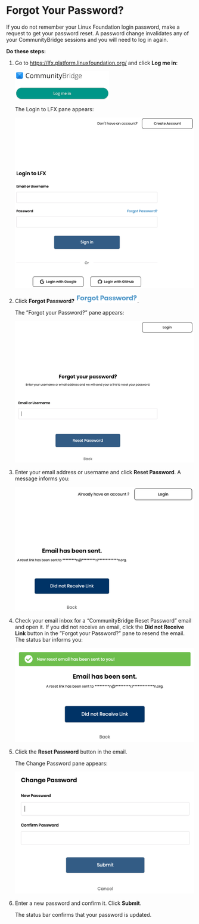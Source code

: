 # Forgot Your Password?
If you do not remember your Linux Foundation login password, make a request to get your password reset. A password change invalidates any of your CommunityBridge sessions and you will need to log in again.

**Do these steps:**

1. Go to <https://lfx.platform.linuxfoundation.org/> and click **Log me in**:

   ![Log me in button](imgs/LFX-CB-Log-me-In.png)

   The Login to LFX pane appears:

   ![Login to LFX](imgs/LFX-Login-to-LFX.png)

1. Click **Forgot Password?** ![Forgot Password?](imgs/LFX-Forgot-Password.png).

   The ”Forgot your Password?” pane appears:

   ![Forgot your password?](imgs/LFX-Forgot-your-password.png)

1. Enter your email address or username and click **Reset Password**. A message informs you:

   ![Email Sent Message](imgs/LFX-Email-Has-Been-Sent.png)

1. Check your email inbox for a “CommunityBridge Reset Password” email and open it. If you did not receive an email, click the **Did not Receive Link** button in the ”Forgot your Password?” pane to resend the email. The status bar informs you:

   ![New Reset Password Email Sent](imgs/LFX-New-Reset-Password-Email-Sent.png)

1. Click the **Reset Password** button in the email.

   The Change Password pane appears:

   ![Change Password](imgs/LFX-Change-Password.png)

1. Enter a new password and confirm it. Click **Submit**.

   The status bar confirms that your password is updated.